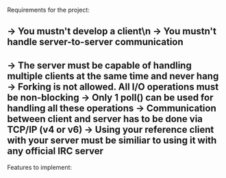 Requirements for the project:

-> You mustn't develop a client\n
-> You mustn't handle server-to-server communication
----------------------------------------------------
-> The server must be capable of handling multiple clients
at the same time and never hang
-> Forking is not allowed. All I/O operations must be 
non-blocking
-> Only 1 poll() can be used for handling all these operations
-> Communication between client and server has to be done
via TCP/IP (v4 or v6)
-> Using your reference client with your server must be
similiar to using it with any official IRC server
------------------------------------------------------

Features to implement:
